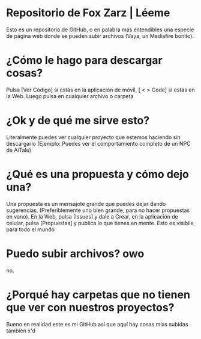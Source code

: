 # Repositorio de Fox Zarz | Léeme
Esto es un repositorio de GitHub, o en palabra más entendibles una especie de página web donde se pueden subir archivos (Vaya, un Mediafire bonito).
# ¿Cómo le hago para descargar cosas?
Pulsa [Ver Código] si estás en la aplicación de móvil, [ < > Code] si estás en la Web. Luego pulsa en cualquier archivo o carpeta
# ¿Ok y de qué me sirve esto?
Literalmente puedes ver cualquier proyecto que estemos haciendo sin descargarlo (Ejemplo: Puedes ver el comportamiento completo de un NPC de AiTale)
# ¿Qué es una propuesta y cómo dejo una?
Una propuesta es un mensajote grande que puedes dejar dando sugerencias, (Preferiblemente uno bien grande, para no hacer propuestas en vano). En la Web, pulsa [Issues] y dale a Crear, en la aplicación de celular, pulsa [Propuestas] y publica lo que tienes en mente. Esto es visibile para todo el mundo
# Puedo subir archivos? owo
no.
# ¿Porqué hay carpetas que no tienen que ver con nuestros proyectos?
Bueno en realidad este es mi GitHub así que aquí hay cosas mías subidas también x'd
